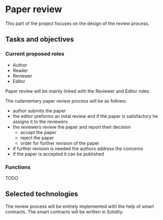 # Paper review

This part of the project focuses on the design of the review process.

## Tasks and objectives

### Current proposed roles
- Author
- Reader
- Reviewer
- Editor

Paper review will be mainly linked with the Reviewer and Editor roles.

The rudamentary paper review process will be as follows:
-   author submits the paper
-   the editor preforms an inital review and if the paper is satisfactory he assigns it to the reviewers
-   the reviewers review the paper and report their decision
    -   accept the paper
    -   reject the paper
    -   order for further revision of the paper
-   if further revision is needed the authors address the concerns
-   if the paper is accepted it can be published

### Functions
TODO

## Selected technologies

The review process will be entirely implemented with the help of smart contracts. The smart contracts will be written in Solidity.
